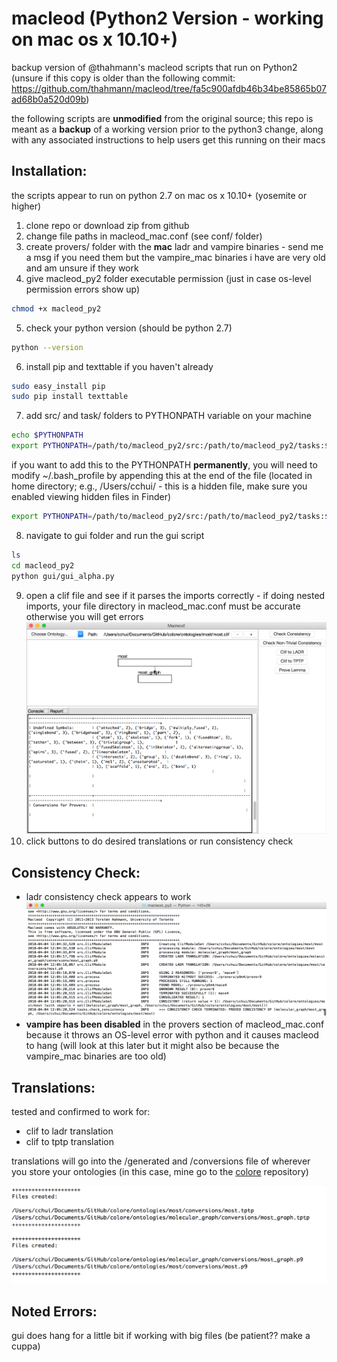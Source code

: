 macleod (Python2 Version - working on mac os x 10.10+)
======================================================

backup version of @thahmann's macleod scripts that run on Python2 (unsure if this copy is older than the following commit: <https://github.com/thahmann/macleod/tree/fa5c900afdb46b34be85865b07ad68b0a520d09b>)

the following scripts are **unmodified** from the original source; this repo is meant as a **backup** of a working version prior to the python3 change, along with any associated instructions to help users get this running on their macs

Installation:
-------------
the scripts appear to run on python 2.7 on mac os x 10.10+ (yosemite or higher)
1. clone repo or download zip from github
2. change file paths in macleod\_mac.conf (see conf/ folder)
3. create provers/ folder with the **mac** ladr and vampire binaries - send me a msg if you need them but the vampire\_mac binaries i have are very old and am unsure if they work
4. give macleod\_py2 folder executable permission (just in case os-level permission errors show up)
```bash
chmod +x macleod_py2
```
5. check your python version (should be python 2.7)
```bash
python --version
```
6. install pip and texttable if you haven't already
```bash
sudo easy_install pip
sudo pip install texttable
```
7. add src/ and task/ folders to PYTHONPATH variable on your machine
```bash
echo $PYTHONPATH
export PYTHONPATH=/path/to/macleod_py2/src:/path/to/macleod_py2/tasks:$PYTHONPATH
```
if you want to add this to the PYTHONPATH **permanently**, you will need to modify ~/.bash\_profile by appending this at the end of the file (located in home directory; e.g., /Users/cchui/ - this is a hidden file, make sure you enabled viewing hidden files in Finder)
```bash
export PYTHONPATH=/path/to/macleod_py2/src:/path/to/macleod_py2/tasks:$PYTHONPATH
```
8. navigate to gui folder and run the gui script
```bash
ls
cd macleod_py2
python gui/gui_alpha.py
```
9. open a clif file and see if it parses the imports correctly - if doing nested imports, your file directory in macleod\_mac.conf must be accurate otherwise you will get errors
![gui](/doc/img/2018-04-04_11-25-39.jpg?raw=true)
10. click buttons to do desired translations or run consistency check

Consistency Check:
------------------
* ladr consistency check appears to work
![consistency](/doc/img/2018-04-04_12-15-30.jpg?raw=true)
* **vampire has been disabled** in the provers section of macleod\_mac.conf because it throws an OS-level error with python and it causes macleod to hang (will look at this later but it might also be because the vampire_mac binaries are too old)

Translations:
-------------
tested and confirmed to work for:
* clif to ladr translation
* clif to tptp translation

translations will go into the /generated and /conversions file of wherever you store your ontologies (in this case, mine go to the [colore](http://colore.oor.net) repository)

![tptp](/doc/img/2018-04-04_12-09-52.jpg?raw=true)


Noted Errors:
-------------
gui does hang for a little bit if working with big files (be patient?? make a cuppa)